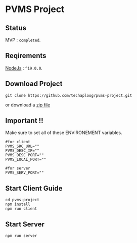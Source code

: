 # PVMS Project

## Status
   MVP :  `completed`.

## Reqirements
   [NodeJs](https://nodejs.org/en/) : `^19.0.0`.

## Download Project
```
git clone https://github.com/techaploog/pvms-project.git
```
or download a [zip file](https://github.com/techaploog/pvms-project/archive/refs/heads/main.zip)

## Important !!
Make sure to set all of these ENVIRONEMENT variables.
```
#for client
PVMS_SRC_URL=""
PVMS_DESC_IP=""
PVMS_DESC_PORT=""
PVMS_LOCAL_PORT=""

#for server
PVMS_SERV_PORT=""
```

## Start Client Guide
```
cd pvms-project
npm install
npm run client
```

## Start Server 
```
npm run server
```
